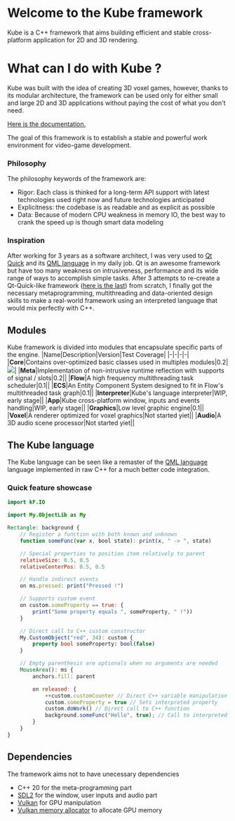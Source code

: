 # Welcome to the Kube framework
Kube is a C++ framework that aims building efficient and stable cross-platform application for 2D and 3D rendering.

# What can I do with Kube ?
Kube was built with the idea of creating 3D voxel games, however, thanks to its modular architecture, the framework can be used only for either small and large 2D and 3D applications without paying the cost of what you don't need.

[Here is the documentation.](https://kube-engine.github.io/Kube/)


The goal of this framework is to establish a stable and powerful work environment for video-game development.

### Philosophy
The philosophy keywords of the framework are:
* Rigor: Each class is thinked for a long-term API support with latest technologies used right now and future technologies anticipated
* Explicitness: the codebase is as readable and as explicit as possible
* Data: Because of modern CPU weakness in memory IO, the best way to crank the speed up is though smart data modeling

### Inspiration
After working for 3 years as a software architect, I was very used to [Qt Quick](https://doc.qt.io/qt-5/qtquick-index.html) and its [QML language](https://doc.qt.io/qt-5/qtqml-index.html) in my daily job. Qt is an awesome framework but have too many weakness on intrusiveness, performance and its wide range of ways to accomplish simple tasks.
After 3 attempts to re-create a Qt-Quick-like framework ([here is the last](https://github.com/MatthieuMv/openApp)) from scratch, I finally got the necessary metaprogramming, multithreading and data-oriented design skills to make a real-world framework using an interpreted language that would mix perfectly with C++.

## Modules
Kube framework is divided into modules that encapsulate specific parts of the engine.
|Name|Description|Version|Test Coverage|
|-|-|-|-|
|**Core**|Contains over-optimized basic classes used in multiples modules|0.2|![](https://byob.yarr.is/Kube-Engine/Kube/CoreCoverage)|
|**Meta**|Implementation of non-intrusive runtime reflection with supports of signal / slots|0.2||
|**Flow**|A high frequency multithreading task scheduler|0.1||
|**ECS**|An Entity Component System designed to fit in Flow's multithreaded task graph|0.1||
|**Interpreter**|Kube's language interpreter|WIP, early stage||
|**App**|Kube cross-platform window, inputs and events handling|WIP, early stage||
|**Graphics**|Low level graphic engine|0.1||
|**Voxel**|A renderer optimized for voxel graphics|Not started yiet||
|**Audio**|A 3D audio scene processor|Not started yiet||

## The Kube language
The Kube language can be seen like a remaster of the [QML language](https://doc.qt.io/qt-5/qtqml-index.html) language implemented in raw C++ for a much better code integration.

### Quick feature showcase
```qml
import kF.IO

import My.ObjectLib as My

Rectangle: background {
    // Register a function with both known and unknown
    function someFunc(var x, bool state): print(x, " -> ", state)

    // Special properties to position item relatively to parent
    relativeSize: 0.5, 0.5
    relativeCenterPos: 0.5, 0.5

    // Handle indirect events
    on ms.pressed: print("Pressed !")

    // Supports custom event
    on custom.someProperty == true: {
        print("Some property equals ", someProperty, " !"))
    }

    // Direct call to C++ custom constructor
    My.CustomObject("red", 34): custom {
        property bool someProperty: bool(false)
    }

    // Empty parenthesis are optionals when no arguments are needed
    MouseArea(): ms {
        anchors.fill: parent

        on released: {
            ++custom.customCounter // Direct C++ variable manipulation
            custom.someProperty = true // Sets interpreted property
            custom.doWork() // Direct call to C++ function
            background.someFunc("Hello", true); // Call to interpreted function
        }
    }
}
```

## Dependencies
The framework aims not to have unecessary dependencies
* C++ 20 for the meta-programming part
* [SDL2](https://www.libsdl.org/) for the window, user inputs and audio part
* [Vulkan](https://www.khronos.org/vulkan/) for GPU manipulation
* [Vulkan memory allocator](https://github.com/GPUOpen-LibrariesAndSDKs/VulkanMemoryAllocator) to allocate GPU memory

